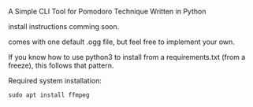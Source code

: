 A Simple CLI Tool for Pomodoro Technique Written in Python

install instructions comming soon. 

comes with one default .ogg file, but feel free to implement your own.

If you know how to use python3 to install from a requirements.txt (from a freeze), this follows that pattern. 

Required system installation: 

    sudo apt install ffmpeg